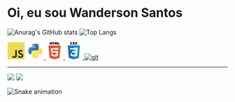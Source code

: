 # Oi, eu sou Wanderson Santos

![Anurag's GitHub stats](https://github-readme-stats.vercel.app/api?username=wandersonDeve&show_icons=true&theme=highcontrast)
![Top Langs](https://github-readme-stats.vercel.app/api/top-langs/?username=wandersonDeve&layout=compact&theme=highcontrast)

<div style="display: inline_block">
  
<a href="https://www.w3schools.com/js/" target="_blank">
<img src="https://raw.githubusercontent.com/devicons/devicon/master/icons/javascript/javascript-original.svg" alt="javascript" width="40" height="40"/></a>
  
<a href="https://www.w3schools.com/python/default.asp" target="_blank">
<img src="https://raw.githubusercontent.com/devicons/devicon/master/icons/python/python-original.svg" alt="python" width="40" height="40"/> </a>
  
<a href="https://www.w3schools.com/html/default.asp" target="_blank">
<img src="https://raw.githubusercontent.com/devicons/devicon/master/icons/html5/html5-original-wordmark.svg" alt="html5" width="40" height="40"/> </a> 
  
<a href="https://www.w3schools.com/css/" target="_blank">
<img src="https://raw.githubusercontent.com/devicons/devicon/master/icons/css3/css3-original-wordmark.svg" alt="css3" width="40" height="40"/> </a>
  
<a href="https://git-scm.com/" target="_blank">
<img src="https://www.vectorlogo.zone/logos/git-scm/git-scm-icon.svg" alt="git" width="40" height="40"/> </a>
  
</div>

<hr>

[<img src="https://img.shields.io/badge/linkedin-%230077B5.svg?&style=for-the-badge&logo=linkedin&logoColor=white"/>](https://www.linkedin.com/in/wandersongsantos/)
[<img src="https://img.shields.io/badge/Codepen-000000?style=for-the-badge&logo=codepen&logoColor=white"/>](https://codepen.io/Wanderlavo)

![Snake animation](https://github.com/wandersonDeve/wandersonDeve/blob/output/github-contribution-grid-snake.svg)
